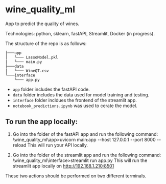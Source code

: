 # wine_quality_ml
App to predict the quality of wines.

Technologies: python, sklearn, fastAPI, Streamlit, Docker (in progress).

The structure of the repo is as follows:
```
├───app
│   └─── LassoModel.pkl
|   └─── main.py
├───data
|   └─── WineQT.csv
└───interface
    └─── app.py

```
- <code>app</code> folder includes the fastAPI code.
- <code>data</code> folder includes the data used for model training and testing.
- <code>interface</code> folder incldues the frontend of the streamlit app.
- <code>notebook_predictions.ipynb</code> was used to cerate the model.

## To run the app locally:
1. Go into the folder of the fastAPI app and run the following command:
    \wine_quality_ml\app>uvicorn main:app --host 127.0.0.1 --port 8000 --reload
This will run your API locally.

2. Go into the folder of the streamlit app and run the following command:
    \wine_quality_ml\interface>streamlit run app.py
This will run the streamlit app locally on http://192.168.1.210:8501

These two actions should be performed on two different terminals.
